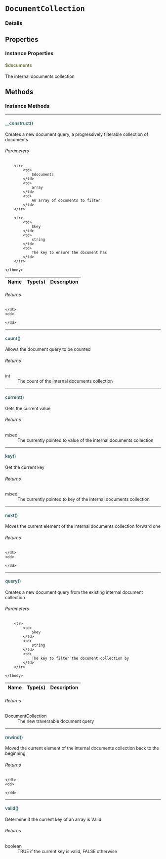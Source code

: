 # `DocumentCollection`



### Details




## Properties


### Instance Properties
#### <span style="color:#6a6e3d;">$documents</span>

The internal documents collection



## Methods


### Instance Methods
<hr />

#### <span style="color:#3e6a6e;">__construct()</span>

Creates a new document query, a progressively filterable collection of documents

###### Parameters

<table>
	<thead>
		<th>Name</th>
		<th>Type(s)</th>
		<th>Description</th>
	</thead>
	<tbody>
			
		<tr>
			<td>
				$documents
			</td>
			<td>
				array
			</td>
			<td>
				An array of documents to filter
			</td>
		</tr>
					
		<tr>
			<td>
				$key
			</td>
			<td>
				string
			</td>
			<td>
				The key to ensure the document has
			</td>
		</tr>
			
	</tbody>
</table>

###### Returns

<dl>
	<dt>
		
	</dt>
	<dd>
		
	</dd>
</dl>

<hr />

#### <span style="color:#3e6a6e;">count()</span>

Allows the document query to be counted

###### Returns

<dl>
	<dt>
		int
	</dt>
	<dd>
		The count of the internal documents collection
	</dd>
</dl>

<hr />

#### <span style="color:#3e6a6e;">current()</span>

Gets the current value

###### Returns

<dl>
	<dt>
		mixed
	</dt>
	<dd>
		The currently pointed to value of the internal documents collection
	</dd>
</dl>

<hr />

#### <span style="color:#3e6a6e;">key()</span>

Get the current key

###### Returns

<dl>
	<dt>
		mixed
	</dt>
	<dd>
		The currently pointed to key of the internal documents collection
	</dd>
</dl>

<hr />

#### <span style="color:#3e6a6e;">next()</span>

Moves the current element of the internal documents collection forward one

###### Returns

<dl>
	<dt>
		
	</dt>
	<dd>
		
	</dd>
</dl>

<hr />

#### <span style="color:#3e6a6e;">query()</span>

Creates a new document query from the existing internal document collection

###### Parameters

<table>
	<thead>
		<th>Name</th>
		<th>Type(s)</th>
		<th>Description</th>
	</thead>
	<tbody>
			
		<tr>
			<td>
				$key
			</td>
			<td>
				string
			</td>
			<td>
				The key to filter the document collection by
			</td>
		</tr>
			
	</tbody>
</table>

###### Returns

<dl>
	<dt>
		DocumentCollection
	</dt>
	<dd>
		The new traversable document query
	</dd>
</dl>

<hr />

#### <span style="color:#3e6a6e;">rewind()</span>

Moved the current element of the internal documents collection back to the beginning

###### Returns

<dl>
	<dt>
		
	</dt>
	<dd>
		
	</dd>
</dl>

<hr />

#### <span style="color:#3e6a6e;">valid()</span>

Determine if the current key of an array is Valid

###### Returns

<dl>
	<dt>
		boolean
	</dt>
	<dd>
		TRUE if the current key is valid, FALSE otherwise
	</dd>
</dl>



